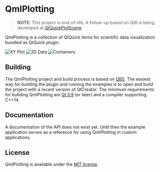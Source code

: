 # QmlPlotting
> **NOTE:** This project is end-of-life. A follow-up based on Qt6 is being developed at [QtQuickPlotScene](https://github.com/pwuertz/QtQuickPlotScene).

QmlPlotting is a collection of QtQuick items for scientific data visualization bundled as QtQuick plugin.

![XY Plot](doc/demo-plotxy.png)
![2D Data](doc/demo-colormappedimage.png)
![Containers](doc/demo-containers.png)

## Building
The QmlPlotting project and build process is based on [QBS](http://doc.qt.io/qbs/). The easiest way for building the plugin and running the examples is to open and build the project with a recent version of QtCreator. The minimum requirements for building QmlPlotting are [Qt 5.9](https://www.qt.io/download/) (or later) and a compiler supporting C++14.

## Documentation
A documentation of the API does not exist yet. Until then the example application serves as a reference for using QmlPlotting in custom applications.

## License
QmlPlotting is available under the [MIT license](LICENSE).
